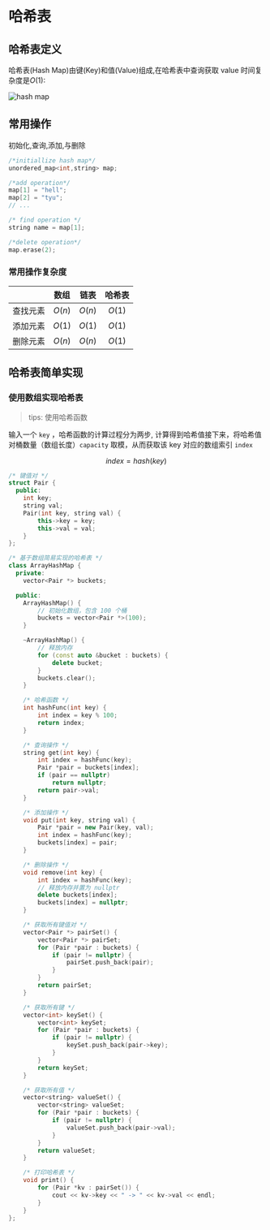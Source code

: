 # 哈希表

## 哈希表定义

哈希表(Hash Map)由键(Key)和值(Value)组成,在哈希表中查询获取 value 时间复杂度是$O(1)$:

![hash map](https://www.hello-algo.com/chapter_hashing/hash_map.assets/hash_function.png)

## 常用操作

初始化,查询,添加,与删除

```cpp
/*initiallize hash map*/
unordered_map<int,string> map;

/*add operation*/
map[1] = "hell";
map[2] = "tyu";
// ...

/* find operation */
string name = map[1];

/*delete operation*/
map.erase(2);
```

### 常用操作复杂度

|          |  数组  |  链表  | 哈希表 |
| :-------: | :----: | :----: | :----: |
| 查找元素 | $O(n)$ | $O(n)$ | $O(1)$ |
| 添加元素 | $O(1)$ | $O(1)$ | $O(1)$ |
| 删除元素 | $O(n)$ | $O(n)$ | $O(1)$ |

## 哈希表简单实现

### 使用数组实现哈希表

> tips: 使用哈希函数 

输入一个 `key` ，哈希函数的计算过程分为两步,  计算得到哈希值接下来，将哈希值对桶数量（数组长度）`capacity` 取模，从而获取该 key 对应的数组索引 `index`

$$
index = hash(key) % capacity
$$

```cpp
/* 键值对 */
struct Pair {
  public:
    int key;
    string val;
    Pair(int key, string val) {
        this->key = key;
        this->val = val;
    }
};

/* 基于数组简易实现的哈希表 */
class ArrayHashMap {
  private:
    vector<Pair *> buckets;

  public:
    ArrayHashMap() {
        // 初始化数组，包含 100 个桶
        buckets = vector<Pair *>(100);
    }

    ~ArrayHashMap() {
        // 释放内存
        for (const auto &bucket : buckets) {
            delete bucket;
        }
        buckets.clear();
    }

    /* 哈希函数 */
    int hashFunc(int key) {
        int index = key % 100;
        return index;
    }

    /* 查询操作 */
    string get(int key) {
        int index = hashFunc(key);
        Pair *pair = buckets[index];
        if (pair == nullptr)
            return nullptr;
        return pair->val;
    }

    /* 添加操作 */
    void put(int key, string val) {
        Pair *pair = new Pair(key, val);
        int index = hashFunc(key);
        buckets[index] = pair;
    }

    /* 删除操作 */
    void remove(int key) {
        int index = hashFunc(key);
        // 释放内存并置为 nullptr
        delete buckets[index];
        buckets[index] = nullptr;
    }

    /* 获取所有键值对 */
    vector<Pair *> pairSet() {
        vector<Pair *> pairSet;
        for (Pair *pair : buckets) {
            if (pair != nullptr) {
                pairSet.push_back(pair);
            }
        }
        return pairSet;
    }

    /* 获取所有键 */
    vector<int> keySet() {
        vector<int> keySet;
        for (Pair *pair : buckets) {
            if (pair != nullptr) {
                keySet.push_back(pair->key);
            }
        }
        return keySet;
    }

    /* 获取所有值 */
    vector<string> valueSet() {
        vector<string> valueSet;
        for (Pair *pair : buckets) {
            if (pair != nullptr) {
                valueSet.push_back(pair->val);
            }
        }
        return valueSet;
    }

    /* 打印哈希表 */
    void print() {
        for (Pair *kv : pairSet()) {
            cout << kv->key << " -> " << kv->val << endl;
        }
    }
};
```
